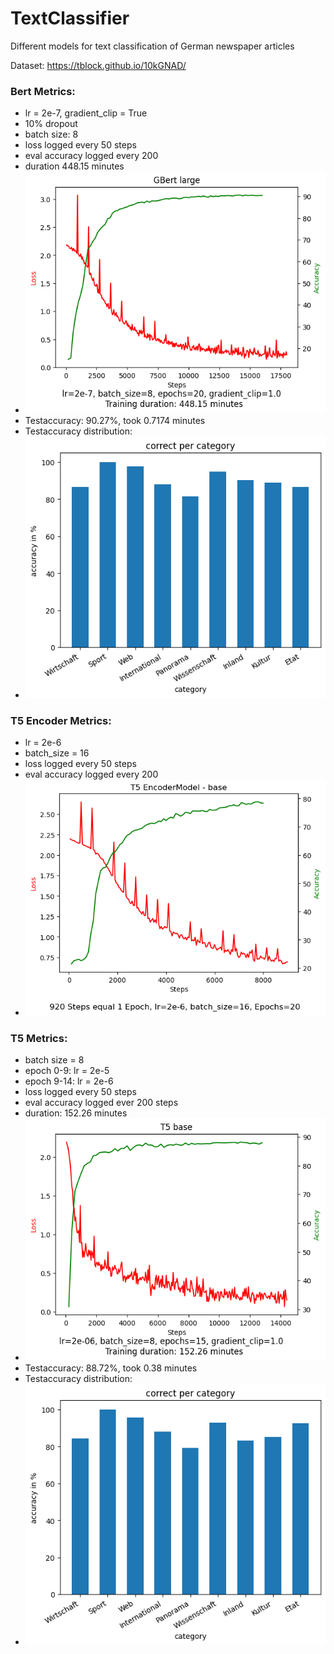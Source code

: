# TextClassifier
Different models for text classification of German newspaper articles

Dataset: https://tblock.github.io/10kGNAD/

### Bert Metrics:
* lr = 2e-7, gradient_clip = True
* 10% dropout
* batch size: 8
* loss logged every 50 steps
* eval accuracy logged every 200
* duration 448.15 minutes
* ![Training metrics](bert_results/metrics/graph_20_epochs.png)
* Testaccuracy: 90.27%, took 0.7174 minutes
* Testaccuracy distribution:
* ![Test distribtuon](bert_results/metrics/test_evaluation.png)

### T5 Encoder Metrics:
* lr = 2e-6
* batch_size = 16
* loss logged every 50 steps
* eval accuracy logged every 200
* ![Training metrics](t5_results/encoder/metrics/graph_20_epochs.png)

### T5 Metrics:
* batch size = 8
* epoch 0-9: lr = 2e-5
* epoch 9-14: lr = 2e-6
* loss logged every 50 steps
* eval accuracy logged ever 200 steps
* duration: 152.26 minutes
* ![Training metrics](t5_results/transformer/metrics/graph_15_epochs.png)
* Testaccuracy: 88.72%, took 0.38 minutes
* Testaccuracy distribution:
* ![Test distribtuon](t5_results/transformer/metrics/test_evaluation.png)
